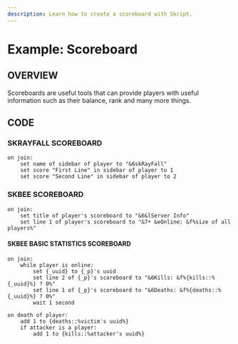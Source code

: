 ```yaml
---
description: Learn how to create a scoreboard with Skript.
---
```


# Example: Scoreboard

## OVERVIEW 

Scoreboards are useful tools that can provide players with useful information such as their balance, rank and many more things.

## CODE

### SKRAYFALL SCOREBOARD 
```
on join:
    set name of sidebar of player to "&6skRayFall"
    set score "First Line" in sidebar of player to 1
    set score "Second Line" in sidebar of player to 2
```

### SKBEE SCOREBOARD 
```
on join:
    set title of player's scoreboard to "&6&lServer Info"
    set line 1 of player's scoreboard to "&7• &eOnline: &f%size of all players%" 
```

#### SKBEE BASIC STATISTICS SCOREBOARD 
```
on join:
    while player is online:
        set {_uuid} to {_p}'s uuid
	    set line 2 of {_p}'s scoreboard to "&6Kills: &f%{kills::%{_uuid}%} ? 0%"
	    set line 1 of {_p}'s scoreboard to "&6Deaths: &f%{deaths::%{_uuid}%} ? 0%"
        wait 1 second

on death of player:
	add 1 to {deaths::%victim's uuid%}
	if attacker is a player:
		add 1 to {kills::%attacker's uuid%}
```
